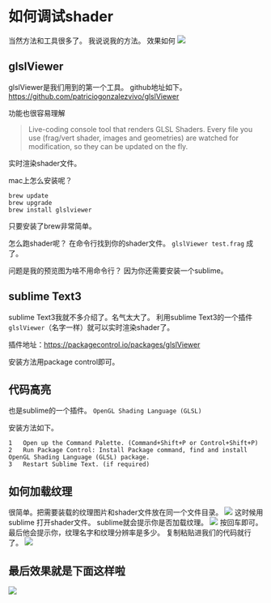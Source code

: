 # 如何调试shader

当然方法和工具很多了。
我说说我的方法。
效果如何
![](https://ws3.sinaimg.cn/large/006tNc79ly1fmwsolf2zcg30x20gi7wh.gif)
## glslViewer

glslViewer是我们用到的第一个工具。
github地址如下。
https://github.com/patriciogonzalezvivo/glslViewer

功能也很容易理解
> Live-coding console tool that renders GLSL Shaders. Every file you use (frag/vert shader, images and geometries) are watched for modification, so they can be updated on the fly.

实时渲染shader文件。

mac上怎么安装呢？


```
brew update
brew upgrade
brew install glslviewer
```

只要安装了brew非常简单。

怎么跑shader呢？
在命令行找到你的shader文件。
`glslViewer test.frag`
成了。

问题是我的预览图为啥不用命令行？
因为你还需要安装一个sublime。

## sublime Text3

sublime Text3我就不多介绍了。名气太大了。
利用sublime Text3的一个插件`glslViewer`（名字一样）就可以实时渲染shader了。

插件地址：https://packagecontrol.io/packages/glslViewer

安装方法用package control即可。

## 代码高亮

也是sublime的一个插件。
`OpenGL Shading Language (GLSL)`

安装方法如下。

	1	Open up the Command Palette. (Command+Shift+P or Control+Shift+P)
	2	Run Package Control: Install Package command, find and install OpenGL Shading Language (GLSL) package.
	3	Restart Sublime Text. (if required)


## 如何加载纹理
很简单。把需要装载的纹理图片和shader文件放在同一个文件目录。
![](https://ws2.sinaimg.cn/large/006tNc79ly1fmwsyn6jvzj30ct026wei.jpg)
这时候用sublime 打开shader文件。
sublime就会提示你是否加载纹理。
![](https://ws4.sinaimg.cn/large/006tNc79ly1fmwszjvoknj30i303kjre.jpg)
按回车即可。
最后他会提示你，纹理名字和纹理分辨率是多少。
复制粘贴进我们的代码就行了。
![](https://ws4.sinaimg.cn/large/006tNc79ly1fmwt0f9kxuj30g0047q3e.jpg)


## 最后效果就是下面这样啦

![](https://ws3.sinaimg.cn/large/006tNc79ly1fmwsuvijdjj30bj08r3zh.jpg)


